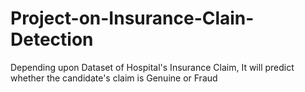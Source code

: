 # Project-on-Insurance-Clain-Detection
Depending upon Dataset of Hospital's Insurance Claim, It will predict whether the candidate's claim is Genuine or Fraud
